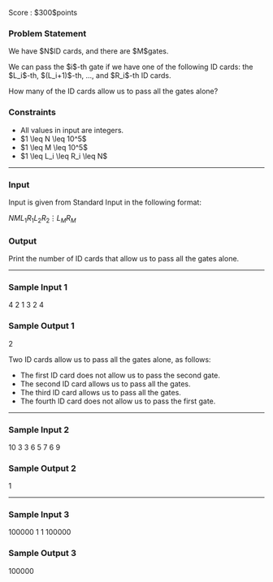 
<div>

<span>

<span>

<p>
Score : $300$points
</p>

<div>

<section>

### **Problem Statement**

<p>
We have $N$ID cards, and there are $M$gates.
</p>

<p>
We can pass the $i$-th gate if we have one of the following ID cards: the $L_i$-th, $(L_i+1)$-th, ..., and $R_i$-th ID cards.
</p>

<p>
How many of the ID cards allow us to pass all the gates alone?
</p>

</section>

</div>

<div>

<section>

### **Constraints**

<ul>

<li>
All values in input are integers.
</li>

<li>
$1 \leq N \leq 10^5$
</li>

<li>
$1 \leq M \leq 10^5$
</li>

<li>
$1 \leq L_i \leq R_i \leq N$
</li>

</ul>

</section>

</div>

---

<div>

<div>

<section>

### **Input**

<p>
Input is given from Standard Input in the following format:
</p>

<div>

$N$$M$$L_1$$R_1$$L_2$$R_2$$\vdots$$L_M$$R_M$
</div>

</section>

</div>

<div>

<section>

### **Output**

<p>
Print the number of ID cards that allow us to pass all the gates alone.
</p>

</section>

</div>

</div>

---

<div>

<section>

### **Sample Input 1**

<div>

4 2
1 3
2 4

</div>

</section>

</div>

<div>

<section>

### **Sample Output 1**

<div>

2

</div>

<p>
Two ID cards allow us to pass all the gates alone, as follows:
</p>

<ul>

<li>
The first ID card does not allow us to pass the second gate.
</li>

<li>
The second ID card allows us to pass all the gates.
</li>

<li>
The third ID card allows us to pass all the gates.
</li>

<li>
The fourth ID card does not allow us to pass the first gate.
</li>

</ul>

</section>

</div>

---

<div>

<section>

### **Sample Input 2**

<div>

10 3
3 6
5 7
6 9

</div>

</section>

</div>

<div>

<section>

### **Sample Output 2**

<div>

1

</div>

</section>

</div>

---

<div>

<section>

### **Sample Input 3**

<div>

100000 1
1 100000

</div>

</section>

</div>

<div>

<section>

### **Sample Output 3**

<div>

100000

</div>

</section>

</div>

</span>

</span>

</div>

